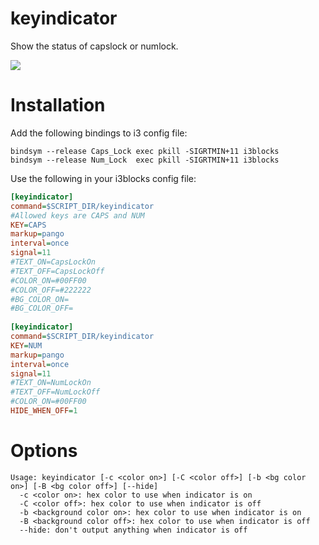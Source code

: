 # keyindicator

Show the status of capslock or numlock.

![](keyindicator-active-vs-inactive.png)

# Installation

Add the following bindings to i3 config file:

```
bindsym --release Caps_Lock exec pkill -SIGRTMIN+11 i3blocks
bindsym --release Num_Lock  exec pkill -SIGRTMIN+11 i3blocks
```

Use the following in your i3blocks config file:

``` ini
[keyindicator]
command=$SCRIPT_DIR/keyindicator
#Allowed keys are CAPS and NUM
KEY=CAPS
markup=pango
interval=once
signal=11
#TEXT_ON=CapsLockOn
#TEXT_OFF=CapsLockOff
#COLOR_ON=#00FF00
#COLOR_OFF=#222222
#BG_COLOR_ON=
#BG_COLOR_OFF=
 
[keyindicator]
command=$SCRIPT_DIR/keyindicator
KEY=NUM
markup=pango
interval=once
signal=11
#TEXT_ON=NumLockOn
#TEXT_OFF=NumLockOff
#COLOR_ON=#00FF00
HIDE_WHEN_OFF=1
```

# Options

```
Usage: keyindicator [-c <color on>] [-C <color off>] [-b <bg color on>] [-B <bg color off>] [--hide]
  -c <color on>: hex color to use when indicator is on
  -C <color off>: hex color to use when indicator is off
  -b <background color on>: hex color to use when indicator is on
  -B <background color off>: hex color to use when indicator is off
  --hide: don't output anything when indicator is off

```
